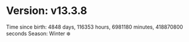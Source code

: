 # Version: v13.3.8
Time since birth: 4848 days, 116353 hours, 6981180 minutes, 418870800 seconds
Season: Winter ❄️
